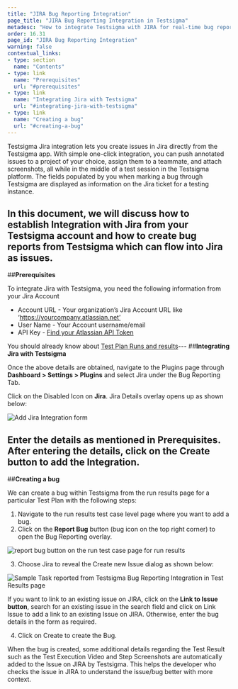 ```yaml
---
title: "JIRA Bug Reporting Integration"
page_title: "JIRA Bug Reporting Integration in Testsigma"
metadesc: "How to integrate Testsigma with JIRA for real-time bug reporting during Test Runs"
order: 16.31
page_id: "JIRA Bug Reporting Integration"
warning: false
contextual_links:
- type: section
  name: "Contents"
- type: link
  name: "Prerequisites"
  url: "#prerequisites"
- type: link
  name: "Integrating Jira with Testsigma"
  url: "#integrating-jira-with-testsigma"
- type: link
  name: "Creating a bug"
  url: "#creating-a-bug"
---
```

Testsigma Jira integration lets you create issues in Jira directly from the Testsigma app. With simple one-click integration, you can push annotated issues to a project of your choice, assign them to a teammate, and attach screenshots, all while in the middle of a test session in the Testsigma platform. The fields populated by you when marking a bug through Testsigma are displayed as information on the Jira ticket for a testing instance.

In this document, we will discuss how to establish Integration with Jira from your Testsigma account and how to create bug reports from Testsigma which can flow into Jira as issues.
---
##**Prerequisites**

To integrate Jira with Testsigma, you need the following information from your Jira Account
* Account URL - Your organization’s Jira Account URL like ‘https://yourcompany.atlassian.net’
 * User Name - Your Account username/email
 * API Key - [Find your Atlassian API Token](https://support.atlassian.com/atlassian-account/docs/manage-api-tokens-for-your-atlassian-account/)

You should already know about [Test Plan Runs and results](https://testsigma.com/docs/runs/test-plan-executions/)---
##**Integrating Jira with Testsigma**

Once the above details are obtained, navigate to the Plugins page through **Dashboard > Settings > Plugins** and select Jira under the Bug Reporting Tab.

Click on the Disabled Icon on **Jira**. Jira Details overlay opens up as shown below:

![Add Jira Integration form](https://docs.testsigma.com/images/jira/add-jira-integration-form.png)

Enter the details as mentioned in Prerequisites. After entering the details, click on the Create button to add the Integration.
---
##**Creating a bug**

We can create a bug within Testsigma from the run results page for a particular Test Plan with the following steps:

  1.  Navigate to the run results test case level page where you want to add a bug.
  2.  Click on the **Report Bug** button (bug icon on the top right corner) to open the Bug Reporting   overlay.

![report bug button on the run test case page for run results](https://docs.testsigma.com/images/jira/run-results-test-case-page-report-bug-button.png)

  3. Choose Jira to reveal the Create new Issue dialog as shown below: 

  ![Sample Task reported from Testsigma Bug Reporting Integration in Test Results page](https://docs.testsigma.com/images/jira/plugins-bug-reporting-create-bug-jira.png)

  If you want to link to an existing issue on JIRA, click on the **Link to Issue button**, search for an existing issue in the search field and click on Link Issue to add a link to an existing Issue on JIRA. Otherwise, enter the bug details in the form as required.
  
  4. Click on Create to create the Bug.

  When the bug is created, some additional details regarding the Test Result such as the Test Execution Video and Step Screenshots are automatically added to the Issue on JIRA by Testsigma. This helps the developer who checks the issue in JIRA to understand the issue/bug better with more context.

